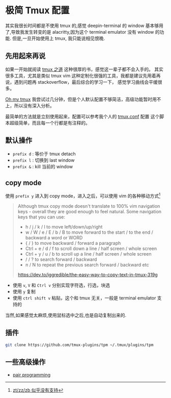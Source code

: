 # 极简 Tmux 配置

其实我很长时间都是不使用 tmux 的,感觉 deepin-terminal 的 window 基本够用了,导致我发生转变的是 alacritty,因为这个 terminal emulator 没有 window 的功能.
但是,一旦开始使用上 tmux, 我只能说相见恨晚.

## 先用起来再说
如果一开始就阅读 [tmux 之道](https://leanpub.com/the-tao-of-tmux/read) 这种很厚的书，感觉这一辈子都不会入手的。
其实很多工具，尤其是类似 tmux vim 这种定制化很强的工具，我都是建议先用着再说，遇到问题再 stackoverflow，最后综合的学习一下，
感觉学习曲线会平缓很多。

[Oh my tmux](https://github.com/gpakosz/.tmux) 我尝试过几分钟，但是个人默认配置不够简洁，高级功能暂时用不上，所以没有深入分析。

最简单的方法就是立刻使用起来，配置可以参考我个人的 [tmux.conf](https://github.com/Martins3/My-Linux-Config/blob/master/scripts/tmux.conf) 配置
这个脚本超级简单，而且每一个行都是有注释的。

## 默认操作
- `prefix d` : 等价于 tmux detach
- `prefix l` : 切换到 last window
- `prefix &` : kill 当前的 window

## copy mode
使用 `prefix y` 进入到 copy mode，进入之后，可以使用 vim 的各种移动方式[^1]

> Although tmux copy mode doesn't translate to 100% vim navigation keys - overall they are good enough to feel natural. Some navigation keys that you can use:
> - h / j / k / l to move left/down/up/right
> - w / W / e / E / b / B to move forward to the start / to the end / backward a word or WORD
> - { / } to move backward / forward a paragraph
> - Ctrl + e / d / f to scroll down a line / half screen / whole screen
> - Ctrl + y / u / b to scroll up a line / half screen / whole screen
> - / / ? to search forward / backward
> - n / N to repeat the previous search forward / backward
> etc
>
>  https://dev.to/iggredible/the-easy-way-to-copy-text-in-tmux-319g

- 使用 `v`, `V` 和 `Ctrl v` 分别实现字符选，行选，块选
- 使用 `y` 复制
- 使用 `ctrl shift v` 粘贴，这个和 tmux 无关，一般是 terminal emulator 支持的

当然,如果感觉太麻烦,使用鼠标选中之后,也是自动复制出来的.

## 插件
```sh
git clone https://github.com/tmux-plugins/tpm ~/.tmux/plugins/tpm
```

## 一些高级操作
- [pair programming](https://iagoleal.com/posts/tmux-pair-programming/)

<script src="https://utteranc.es/client.js" repo="Martins3/My-Linux-Config" issue-term="url" theme="github-light" crossorigin="anonymous" async> </script>

[^1]: [zt/zz/zb 似乎没有支持](https://www.reddit.com/r/tmux/comments/5yoh1q/is_there_a_hack_to_have_vi_ztzzzb_in_copy_mode/)
